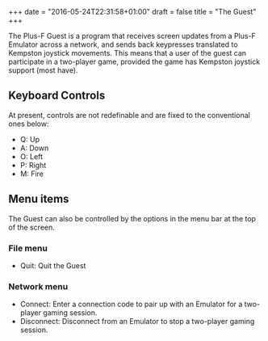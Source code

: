 +++
date = "2016-05-24T22:31:58+01:00"
draft = false
title = "The Guest"
+++

The Plus-F Guest is a program that receives screen updates from a Plus-F Emulator across a network, and sends back
keypresses translated to Kempston joystick movements. This means that a user of the guest can participate in a
two-player game, provided the game has Kempston joystick support (most have).

## Keyboard Controls

At present, controls are not redefinable and are fixed to the conventional ones below:

* Q: Up
* A: Down
* O: Left
* P: Right
* M: Fire

## Menu items

The Guest can also be controlled by the options in the menu bar at the top of the screen.

### File menu

* Quit: Quit the Guest

### Network menu

* Connect: Enter a connection code to pair up with an Emulator for a two-player gaming session.
* Disconnect: Disconnect from an Emulator to stop a two-player gaming session.
